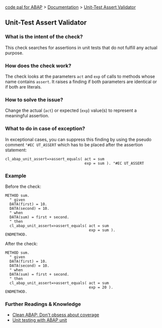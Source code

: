[code pal for ABAP](../../README.md) > [Documentation](../check_documentation.md) > [Unit-Test Assert Validator](unit_test_assert.md)

## Unit-Test Assert Validator

### What is the intent of the check?

This check searches for assertions in unit tests that do not fulfill any actual purpose. 

### How does the check work?

The check looks at the parameters `act` and `exp` of calls to methods whose name contains `assert`. It raises a finding if both parameters are identical or if both are literals.

### How to solve the issue?

Change the actual (`act`) or expected (`exp`) value(s) to represent a meaningful assertion.

### What to do in case of exception?

In exceptional cases, you can suppress this finding by using the pseudo comment `"#EC UT_ASSERT` which has to be placed after the assertion statement:

```abap
cl_abap_unit_assert=>assert_equals( act = sum 
                                    exp = sum ). "#EC UT_ASSERT 
```

### Example

Before the check:

```abap
METHOD sum. 
  " given 
  DATA(first) = 10. 
  DATA(second) = 10. 
  " when 
  DATA(sum) = first + second. 
  " then 
  cl_abap_unit_assert=>assert_equals( act = sum 
                                      exp = sum ).
ENDMETHOD. 
```

After the check:

```abap
METHOD sum. 
  " given 
  DATA(first) = 10. 
  DATA(second) = 10. 
  " when 
  DATA(sum) = first + second. 
  " then 
  cl_abap_unit_assert=>assert_equals( act = sum 
                                      exp = 20 ).
ENDMETHOD. 
```

### Further Readings & Knowledge

* [Clean ABAP: Don't obsess about coverage](https://github.com/SAP/styleguides/blob/main/clean-abap/CleanABAP.md#dont-obsess-about-coverage)
* [Unit testing with ABAP unit](https://help.sap.com/docs/SAP_S4HANA_CLOUD/25cf71e63940453397a32dc2b7676947/08c60b52cb85444ea3069779274b43db.html?q=abap%20unit%20test)




